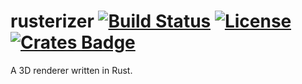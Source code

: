 # rusterizer [![Build Status](https://travis-ci.org/skorezore/rusterizer.svg)](https://travis-ci.org/skorezore/rusterizer) [![License](https://img.shields.io/badge/license-MIT-blue.svg)](https://github.com/skorezore/rusterizer/blob/master/LICENSE.md) [![Crates Badge](http://meritbadge.herokuapp.com/rusterizer)](https://crates.io/crates/rusterizer)

A 3D renderer written in Rust.
